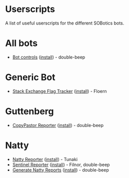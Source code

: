 # Userscripts

A list of useful userscripts for the different SOBotics bots.

# All bots

- [Bot controls](https://github.com/SOBotics/Userscripts/blog/master/BotControls.user.js) ([install](https://github.com/SOBotics/Userscripts/raw/master/BotControls.user.js)) - double-beep

# Generic Bot

 - [Stack Exchange Flag Tracker](https://github.com/SOBotics/Userscripts/blob/master/GenericBot/flagtracker.user.js) ([install](https://github.com/SOBotics/Userscripts/raw/master/GenericBot/flagtracker.user.js)) - Floern

# Guttenberg

 - [CopyPastor Reporter](https://github.com/SOBotics/Userscripts/blob/master/Guttenberg/CopypastorReporter.user.js) ([install](https://github.com/SOBotics/Userscripts/raw/master/Guttenberg/CopypastorReporter.user.js)) - double-beep

# Natty

 - [Natty Reporter](https://github.com/SOBotics/Userscripts/blob/master/Natty/NattyReporter.user.js) ([install](https://github.com/SOBotics/Userscripts/raw/master/Natty/NattyReporter.user.js)) - Tunaki
 - [Sentinel Reporter](https://github.com/SOBotics/Userscripts/blob/master/Natty/SentinelReporter.user.js) ([install](https://github.com/SOBotics/Userscripts/raw/master/Natty/SentinelReporter.user.js)) - Filnor, double-beep
- [Generate Natty Reports](https://github.com/SOBotics/Userscripts/blob/master/Natty/GenerateNattyReports.user.js) ([install](https://github.com/SOBotics/Userscripts/raw/master/Natty/GenerateNattyReports.user.js)) - double-beep